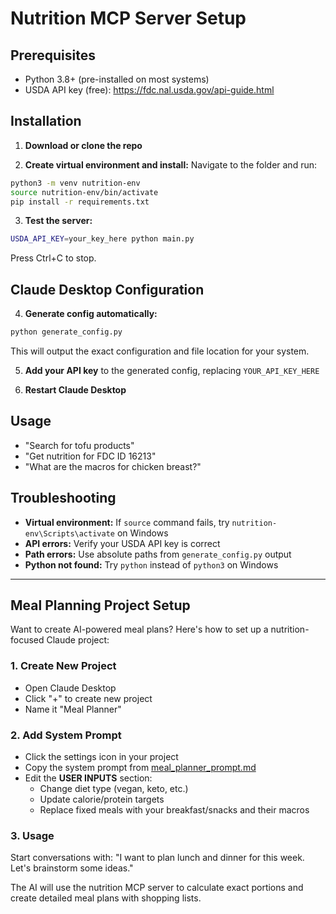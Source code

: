 # Nutrition MCP Server Setup

## Prerequisites
- Python 3.8+ (pre-installed on most systems)
- USDA API key (free): https://fdc.nal.usda.gov/api-guide.html

## Installation

1. **Download or clone the repo**

2. **Create virtual environment and install:**
Navigate to the folder and run:
```bash
python3 -m venv nutrition-env
source nutrition-env/bin/activate
pip install -r requirements.txt
```

3. **Test the server:**
```bash
USDA_API_KEY=your_key_here python main.py
```
Press Ctrl+C to stop.

## Claude Desktop Configuration

4. **Generate config automatically:**
```bash
python generate_config.py
```

This will output the exact configuration and file location for your system.

5. **Add your API key** to the generated config, replacing `YOUR_API_KEY_HERE`

6. **Restart Claude Desktop**

## Usage
- "Search for tofu products"
- "Get nutrition for FDC ID 16213"
- "What are the macros for chicken breast?"

## Troubleshooting
- **Virtual environment:** If `source` command fails, try `nutrition-env\Scripts\activate` on Windows
- **API errors:** Verify your USDA API key is correct
- **Path errors:** Use absolute paths from `generate_config.py` output
- **Python not found:** Try `python` instead of `python3` on Windows

---

## Meal Planning Project Setup

Want to create AI-powered meal plans? Here's how to set up a nutrition-focused Claude project:

### 1. Create New Project
- Open Claude Desktop
- Click "+" to create new project
- Name it "Meal Planner"

### 2. Add System Prompt
- Click the settings icon in your project
- Copy the system prompt from [meal_planner_prompt.md](meal_planner_prompt.md)
- Edit the **USER INPUTS** section:
  - Change diet type (vegan, keto, etc.)
  - Update calorie/protein targets
  - Replace fixed meals with your breakfast/snacks and their macros

### 3. Usage
Start conversations with: "I want to plan lunch and dinner for this week. Let's brainstorm some ideas."

The AI will use the nutrition MCP server to calculate exact portions and create detailed meal plans with shopping lists.